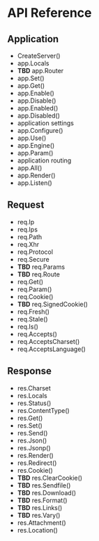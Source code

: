 # API Reference

## Application

* CreateServer()
* app.Locals
* __TBD__ app.Router
* app.Set()
* app.Get()
* app.Enable()
* app.Disable()
* app.Enabled()
* app.Disabled()
* application settings
* app.Configure()
* app.Use()
* app.Engine()
* app.Param()
* application routing
* app.All()
* app.Render()
* app.Listen()

## Request

* req.Ip
* req.Ips
* req.Path
* req.Xhr
* req.Protocol
* req.Secure
* __TBD__ req.Params
* __TBD__ req.Route
* req.Get()
* req.Param()
* req.Cookie()
* __TBD__ req.SignedCookie()
* req.Fresh()
* req.Stale()
* req.Is()
* req.Accepts()
* req.AcceptsCharset()
* req.AcceptsLanguage()

## Response

* res.Charset
* res.Locals
* res.Status()
* res.ContentType()
* res.Get()
* res.Set()
* res.Send()
* res.Json()
* res.Jsonp()
* res.Render()
* res.Redirect()
* res.Cookie()
* __TBD__ res.ClearCookie()
* __TBD__ res.Sendfile()
* __TBD__ res.Download()
* __TBD__ res.Format()
* __TBD__ res.Links()
* __TBD__ res.Vary()
* res.Attachment()
* res.Location()
